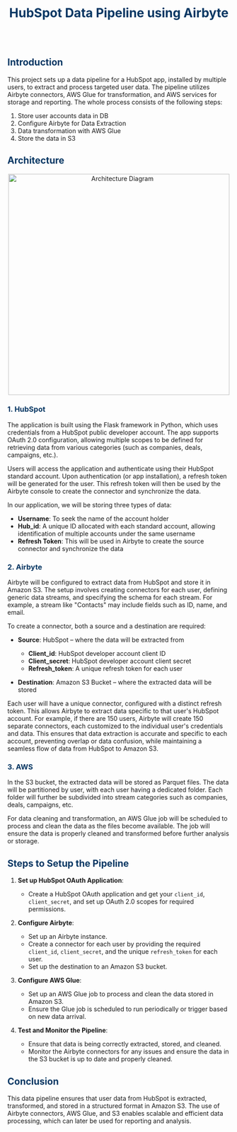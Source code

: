 <h1 align="center" style="color: #073763; text-align: center;">HubSpot Data Pipeline using Airbyte</h1>
<br></br>

## <span style="color: #073763;">Introduction</span>

This project sets up a data pipeline for a HubSpot app, installed by multiple users, to extract and process targeted user data. The pipeline utilizes Airbyte connectors, AWS Glue for transformation, and AWS services for storage and reporting. The whole process consists of the following steps:

1. Store user accounts data in DB
2. Configure Airbyte for Data Extraction
3. Data transformation with AWS Glue
4. Store the data in S3

## <span style="color: #073763;">Architecture</span>

<p align="center">
    <img src="https://github.com/user-attachments/assets/9bbe137b-6dd2-451d-ab04-f31670450e7e" alt="Architecture Diagram" width="500" style="display: flex;">
</p>

### <span style="color: #073763;">1. HubSpot</span>
The application is built using the Flask framework in Python, which uses credentials from a HubSpot public developer account. The app supports OAuth 2.0 configuration, allowing multiple scopes to be defined for retrieving data from various categories (such as companies, deals, campaigns, etc.).

Users will access the application and authenticate using their HubSpot standard account. Upon authentication (or app installation), a refresh token will be generated for the user. This refresh token will then be used by the Airbyte console to create the connector and synchronize the data.

In our application, we will be storing three types of data:

- **Username**: To seek the name of the account holder
- **Hub_id**: A unique ID allocated with each standard account, allowing identification of multiple accounts under the same username
- **Refresh Token**: This will be used in Airbyte to create the source connector and synchronize the data

### <span style="color: #073763;">2. Airbyte</span>
Airbyte will be configured to extract data from HubSpot and store it in Amazon S3. The setup involves creating connectors for each user, defining generic data streams, and specifying the schema for each stream. For example, a stream like "Contacts" may include fields such as ID, name, and email.

To create a connector, both a source and a destination are required:

- **Source**: HubSpot – where the data will be extracted from
  - **Client_id**: HubSpot developer account client ID
  - **Client_secret**: HubSpot developer account client secret
  - **Refresh_token**: A unique refresh token for each user

- **Destination**: Amazon S3 Bucket – where the extracted data will be stored

Each user will have a unique connector, configured with a distinct refresh token. This allows Airbyte to extract data specific to that user's HubSpot account. For example, if there are 150 users, Airbyte will create 150 separate connectors, each customized to the individual user's credentials and data. This ensures that data extraction is accurate and specific to each account, preventing overlap or data confusion, while maintaining a seamless flow of data from HubSpot to Amazon S3.

### <span style="color: #073763;">3. AWS</span>
In the S3 bucket, the extracted data will be stored as Parquet files. The data will be partitioned by user, with each user having a dedicated folder. Each folder will further be subdivided into stream categories such as companies, deals, campaigns, etc.

For data cleaning and transformation, an AWS Glue job will be scheduled to process and clean the data as the files become available. The job will ensure the data is properly cleaned and transformed before further analysis or storage.

## <span style="color: #073763;">Steps to Setup the Pipeline</span>

1. **Set up HubSpot OAuth Application**:
   - Create a HubSpot OAuth application and get your `client_id`, `client_secret`, and set up OAuth 2.0 scopes for required permissions.
   
2. **Configure Airbyte**:
   - Set up an Airbyte instance.
   - Create a connector for each user by providing the required `client_id`, `client_secret`, and the unique `refresh_token` for each user.
   - Set up the destination to an Amazon S3 bucket.

3. **Configure AWS Glue**:
   - Set up an AWS Glue job to process and clean the data stored in Amazon S3.
   - Ensure the Glue job is scheduled to run periodically or trigger based on new data arrival.

4. **Test and Monitor the Pipeline**:
   - Ensure that data is being correctly extracted, stored, and cleaned.
   - Monitor the Airbyte connectors for any issues and ensure the data in the S3 bucket is up to date and properly cleaned.

## <span style="color: #073763;">Conclusion</span>

This data pipeline ensures that user data from HubSpot is extracted, transformed, and stored in a structured format in Amazon S3. The use of Airbyte connectors, AWS Glue, and S3 enables scalable and efficient data processing, which can later be used for reporting and analysis.
